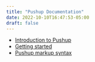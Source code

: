 ```yaml
---
title: "Pushup Documentation"
date: 2022-10-10T16:47:53-05:00
draft: false
---
```


* [Introduction to Pushup](./intro)
* [Getting started](./getting-started)
* [Pushup markup syntax](./syntax)
